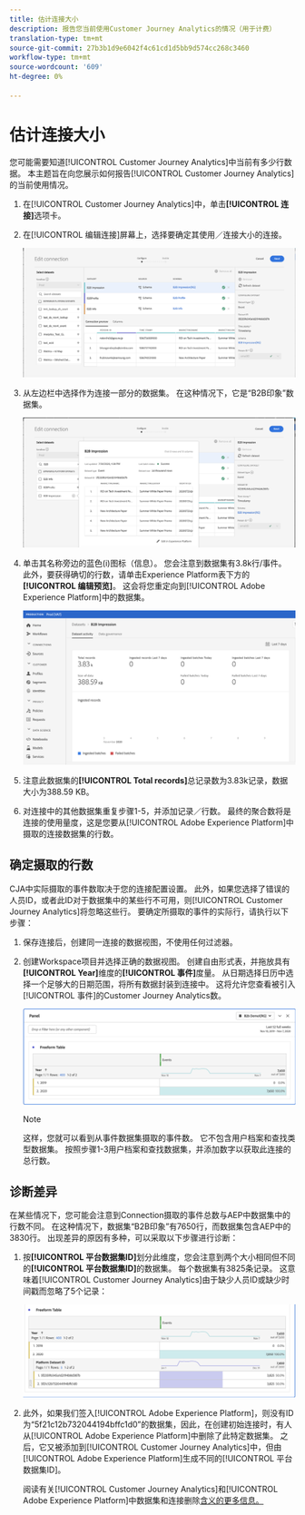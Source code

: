 ```yaml
---
title: 估计连接大小
description: 报告您当前使用Customer Journey Analytics的情况（用于计费）
translation-type: tm+mt
source-git-commit: 27b3b1d9e6042f4c61cd1d5bb9d574cc268c3460
workflow-type: tm+mt
source-wordcount: '609'
ht-degree: 0%

---
```



# 估计连接大小

您可能需要知道[!UICONTROL Customer Journey Analytics]中当前有多少行数据。 本主题旨在向您展示如何报告[!UICONTROL Customer Journey Analytics]的当前使用情况。

1. 在[!UICONTROL Customer Journey Analytics]中，单击&#x200B;**[!UICONTROL 连接]**&#x200B;选项卡。
1. 在[!UICONTROL 编辑连接]屏幕上，选择要确定其使用／连接大小的连接。

   ![编辑连接](assets/edit-connection.png)

1. 从左边栏中选择作为连接一部分的数据集。 在这种情况下，它是“B2B印象”数据集。

   ![数据集](assets/dataset.png)

1. 单击其名称旁边的蓝色(i)图标（信息）。 您会注意到数据集有3.8k行/事件。 此外，要获得确切的行数，请单击Experience Platform表下方的&#x200B;**[!UICONTROL 编辑预览]**。 这会将您重定向到[!UICONTROL Adobe Experience Platform]中的数据集。

   ![AEP数据集信息](assets/data-size.png)

1. 注意此数据集的&#x200B;**[!UICONTROL Total records]**&#x200B;总记录数为3.83k记录，数据大小为388.59 KB。

1. 对连接中的其他数据集重复步骤1-5，并添加记录／行数。 最终的聚合数将是连接的使用量度，这是您要从[!UICONTROL Adobe Experience Platform]中摄取的连接数据集的行数。

## 确定摄取的行数

CJA中实际摄取的事件数取决于您的连接配置设置。 此外，如果您选择了错误的人员ID，或者此ID对于数据集中的某些行不可用，则[!UICONTROL Customer Journey Analytics]将忽略这些行。 要确定所摄取的事件的实际行，请执行以下步骤：

1. 保存连接后，创建同一连接的数据视图，不使用任何过滤器。
1. 创建Workspace项目并选择正确的数据视图。 创建自由形式表，并拖放具有&#x200B;**[!UICONTROL Year]**&#x200B;维度的&#x200B;**[!UICONTROL 事件]**&#x200B;度量。 从日期选择日历中选择一个足够大的日期范围，将所有数据封装到连接中。 这将允许您查看被引入[!UICONTROL 事件]的Customer Journey Analytics数。

   ![工作区项目](assets/event-number.png)

   >[!NOTE]
   >
   >这样，您就可以看到从事件数据集摄取的事件数。 它不包含用户档案和查找类型数据集。 按照步骤1-3用户档案和查找数据集，并添加数字以获取此连接的总行数。

## 诊断差异

在某些情况下，您可能会注意到Connection摄取的事件总数与AEP中数据集中的行数不同。 在这种情况下，数据集“B2B印象”有7650行，而数据集包含AEP中的3830行。 出现差异的原因有多种，可以采取以下步骤进行诊断：

1. 按&#x200B;**[!UICONTROL 平台数据集ID]**&#x200B;划分此维度，您会注意到两个大小相同但不同的&#x200B;**[!UICONTROL 平台数据集ID]**&#x200B;的数据集。 每个数据集有3825条记录。 这意味着[!UICONTROL Customer Journey Analytics]由于缺少人员ID或缺少时间戳而忽略了5个记录：

   ![细分](assets/data-size2.png)

1. 此外，如果我们签入[!UICONTROL Adobe Experience Platform]，则没有ID为“5f21c12b732044194bffc1d0”的数据集，因此，在创建初始连接时，有人从[!UICONTROL Adobe Experience Platform]中删除了此特定数据集。 之后，它又被添加到[!UICONTROL Customer Journey Analytics]中，但由[!UICONTROL Adobe Experience Platform]生成不同的[!UICONTROL 平台数据集ID]。

   阅读有关[!UICONTROL Customer Journey Analytics]和[!UICONTROL Adobe Experience Platform]中数据集和连接删除[含义的更多信息。](https://experienceleague.adobe.com/docs/analytics-platform/using/cja-overview/cja-faq.html?lang=en#implications-of-deleting-data-components)
